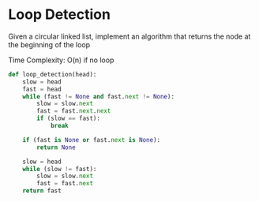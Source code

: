 # Loop Detection

Given a circular linked list, implement an algorithm that returns the node at the beginning of the loop

Time Complexity: O\(n\) if no loop

```python
def loop_detection(head):
    slow = head
    fast = head
    while (fast != None and fast.next != None):
        slow = slow.next
        fast = fast.next.next
        if (slow == fast):
            break

    if (fast is None or fast.next is None):
        return None

    slow = head
    while (slow != fast):
        slow = slow.next
        fast = fast.next
    return fast
```

